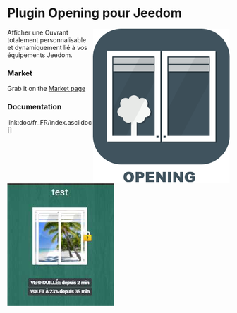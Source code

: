 # Plugin Opening pour Jeedom

<img src="doc/images/Opening_icon.png" align="right">

Afficher une Ouvrant totalement personnalisable et dynamiquement lié à vos équipements Jeedom.


### Market

Grab it on the [Market page](https://www.jeedom.com/market/index.php?v=d&p=market&type=plugin&&name=Opening)

### Documentation

link:doc/fr_FR/index.asciidoc[]

<img src="doc/images/Opening_screenshot10.png" align="center">